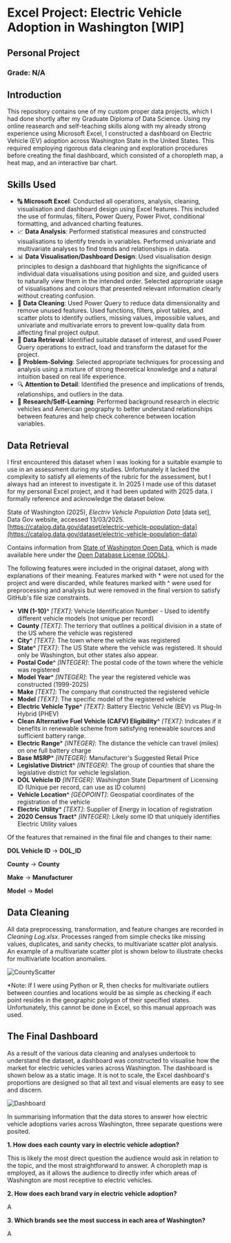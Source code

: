 # Excel Project: Electric Vehicle Adoption in Washington [WIP]

## Personal Project

### Grade: N/A

## Introduction

This repository contains one of my custom proper data projects, which I had done shortly after my Graduate Diploma of Data Science. Using my online reasearch and
self-teaching skills along with my already strong experience using Microsoft Excel, I constructed a dashboard on Electric Vehicle (EV) adoption across Washington State in
the United States. This required employing rigorous data cleaning and exploration procedures before creating the final dashboard, which consisted of a choropleth map, a 
heat map, and an interactive bar chart.

## Skills Used

- 🔠 **Microsoft Excel**: Conducted all operations, analysis, cleaning, visualisation and dashboard design using Excel features. This included the use of formulas, filters, Power Query, Power Pivot, conditional formatting, and advanced charting features.
- 📈 **Data Analysis**: Performed statistical measures and constructed visualisations to identify trends in variables. Performed univariate and multivariate analyses to find trends and relationships in data.
- 📊 **Data Visualisation/Dashboard Design**: Used visualisation design principles to design a dashboard that highlights the significance of individual data visualisations using position and size, and guided users to naturally view them in the intended order.
Selected appropriate usage of visualisations and colours that presented relevant information clearly without creating confusion.
- 🧼 **Data Cleaning**: Used Power Query to reduce data dimensionality and remove unused features. Used functions, filters, pivot tables, and scatter plots to identify outliers, missing values, impossible values, and univariate and multivariate errors to prevent low-quality data from affecting final project output.
- 📧 **Data Retrieval**: Identified suitable dataset of interest, and used Power Query operations to extract, load and transform the dataset for the project.
- 📐 **Problem-Solving**: Selected appropriate techniques for processing and analysis using a mixture of strong theoretical knowledge and a natural intuition based on real life experience.
- 🔍 **Attention to Detail**: Identified the presence and implications of trends, relationships, and outliers in the data.
- 🔬 **Research/Self-Learning**: Performed background research in electric vehicles and American geography to better understand relationships between features and help check coherence between location variables.

## Data Retrieval

I first encountered this dataset when I was looking for a suitable example to use in an assessment during my studies. Unfortunately it lacked the complexity to satisfy all elements of the rubric for the assessment, but I always had an interest to investigate it. In 2025 I made use of this dataset for my personal Excel project, and it had been updated with 2025 data. I formally reference and acknowledge the dataset below.

State of Washington (2025), *Electriv Vehicle Population Data* [data set], Data Gov website, accessed 13/03/2025. [https://catalog.data.gov/dataset/electric-vehicle-population-data](https://catalog.data.gov/dataset/electric-vehicle-population-data)

Contains information from [State of Washington Open Data](https://data.wa.gov/), which is made available here under the [Open Database License (ODbL)](https://opendatacommons.org/licenses/odbl/1-0/).

The following features were included in the original dataset, along with explanations of their meaning. Features marked with * were not used for the project and were discarded, while features marked with ^ were used for preprocessing and analysis but were removed in the final version to satisfy GitHub's file size constraints.

- **VIN (1-10)^** *[TEXT]*: Vehicle Identification Number - Used to identify different vehicle models (not unique per record)
- **County** *[TEXT]*: The terriory that outlines a political division in a state of the US where the vehicle was registered
- **City^** *[TEXT]*: The town where the vehicle was registered
- **State^** *[TEXT]*: The US State where the vehicle was registered. It should only be Washington, but other states also appear.
- **Postal Code^** *[INTEGER]*: The postal code of the town where the vehicle was registered
- **Model Year^** *[INTEGER]*: The year the registered vehicle was constructed (1999-2025)
- **Make** *[TEXT]*: The company that constructed the registered vehicle
- **Model** *[TEXT]*: The specific model of the registered vehicle
- **Electric Vehicle Type^** *[TEXT]*: Battery Electric Vehicle (BEV) vs Plug-In Hybrid (PHEV)
- **Clean Alternative Fuel Vehicle (CAFV) Eligibility^** *[TEXT]*: Indicates if it benefits in renewable scheme from satisfying renewable sources and sufficient battery range.
- **Electric Range*** *[INTEGER]*: The distance the vehicle can travel (miles) on one full battery charge
- **Base MSRP*** *[INTEGER]*: Manufacturer's Suggested Retail Price
- **Legislative District^** *[INTEGER]*: The group of counties that share the legislative district for vehicle legislation.
- **DOL Vehicle ID** *[INTEGER]*: Washington State Department of Licensing ID (Unique per record, can use as ID column)
- **Vehicle Location^** *[GEOPOINT]*: Geospatial coordinates of the registration of the vehicle
- **Electric Utility*** *[TEXT]*: Supplier of Energy in location of registration
- **2020 Census Tract*** *[INTEGER]*: Likely some ID that uniquely identifies Electric Utility values

Of the features that remained in the final file and changes to their name:

**DOL Vehicle ID** -> **DOL_ID**

**County** -> **County**

**Make** -> **Manufacturer**

**Model** -> **Model**

## Data Cleaning

All data preprocessing, transformation, and feature changes are recorded in *Cleaning Log.xlsx*. Processes ranged from simple checks like missing values, duplicates, and sanity checks, to multivariate scatter plot analysis. An example of a multivariate scatter plot is shown below to illustrate checks for multivariate location anomalies.

![CountyScatter](https://github.com/AegisZoom/Electric-Vehicles-US/blob/main/CountyScatter.PNG)

*Note: If I were using Python or R, then checks for multivariate outliers between counties and locations would be as simple as checking if each point resides in the geographic polygon of their specified states. Unfortunately, this cannot be done in Excel, so this manual approach was used.

## The Final Dashboard

As a result of the various data cleaning and analyses undertook to understand the dataset, a dashboard was constructed to visualise how the market for electric vehicles varies across Washington. The dashboard is shown below as a static image. It is not to scale, the Excel dashboard's proportions are designed so that all text and visual elements are easy to see and discern.

![Dashboard](https://github.com/AegisZoom/Electric-Vehicles-US/blob/main/Dashboard.PNG)

In summarising information that the data stores to answer how electric vehicle adoptions varies across Washington, three separate questions were posited.

**1. How does each county vary in electric vehicle adoption?**

This is likely the most direct question the audience would ask in relation to the topic, and the most straightforward to answer. A choropleth map is employed, as it allows the audience to directly infer which areas of Washington are most receptive to electric vehicles. 

**2. How does each brand vary in electric vehicle adoption?**

A

**3. Which brands see the most success in each area of Washington?**

A

